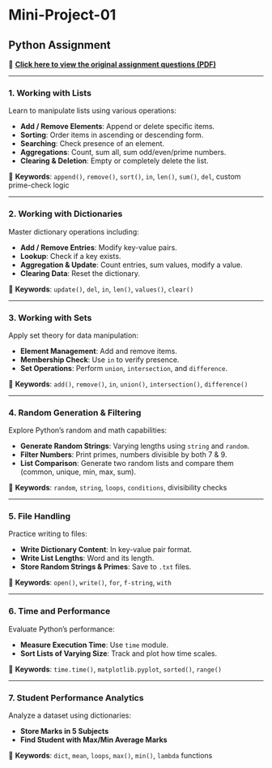 # Mini-Project-01  
## Python Assignment

📄 [**Click here to view the original assignment questions (PDF)**](./Assignment%20-%20Basics%20of%20Python%20(1).pdf)

---

### **1. Working with Lists**
Learn to manipulate lists using various operations:
- **Add / Remove Elements**: Append or delete specific items.
- **Sorting**: Order items in ascending or descending form.
- **Searching**: Check presence of an element.
- **Aggregations**: Count, sum all, sum odd/even/prime numbers.
- **Clearing & Deletion**: Empty or completely delete the list.

📘 **Keywords**: `append()`, `remove()`, `sort()`, `in`, `len()`, `sum()`, `del`, custom prime-check logic

---

### **2. Working with Dictionaries**
Master dictionary operations including:
- **Add / Remove Entries**: Modify key-value pairs.
- **Lookup**: Check if a key exists.
- **Aggregation & Update**: Count entries, sum values, modify a value.
- **Clearing Data**: Reset the dictionary.

📘 **Keywords**: `update()`, `del`, `in`, `len()`, `values()`, `clear()`

---

### **3. Working with Sets**
Apply set theory for data manipulation:
- **Element Management**: Add and remove items.
- **Membership Check**: Use `in` to verify presence.
- **Set Operations**: Perform `union`, `intersection`, and `difference`.

📘 **Keywords**: `add()`, `remove()`, `in`, `union()`, `intersection()`, `difference()`

---

### **4. Random Generation & Filtering**
Explore Python’s random and math capabilities:
- **Generate Random Strings**: Varying lengths using `string` and `random`.
- **Filter Numbers**: Print primes, numbers divisible by both 7 & 9.
- **List Comparison**: Generate two random lists and compare them (common, unique, min, max, sum).

📘 **Keywords**: `random`, `string`, `loops`, `conditions`, divisibility checks

---

### **5. File Handling**
Practice writing to files:
- **Write Dictionary Content**: In key-value pair format.
- **Write List Lengths**: Word and its length.
- **Store Random Strings & Primes**: Save to `.txt` files.

📘 **Keywords**: `open()`, `write()`, `for`, `f-string`, `with`

---

### **6. Time and Performance**
Evaluate Python’s performance:
- **Measure Execution Time**: Use `time` module.
- **Sort Lists of Varying Size**: Track and plot how time scales.

📘 **Keywords**: `time.time()`, `matplotlib.pyplot`, `sorted()`, `range()`

---

### **7. Student Performance Analytics**
Analyze a dataset using dictionaries:
- **Store Marks in 5 Subjects**
- **Find Student with Max/Min Average Marks**

📘 **Keywords**: `dict`, `mean`, `loops`, `max()`, `min()`, `lambda` functions
